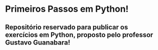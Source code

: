 # Primeiros Passos em Python!

Repositório reservado para publicar os exercícios em Python, proposto pelo professor Gustavo Guanabara!
-------------------------------------------------------------------

